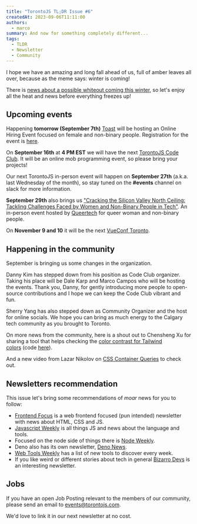 ```yaml
---
title: "TorontoJS TL;DR Issue #6"
createdAt: 2023-09-06T11:11:00
authors:
  - marco
summary: And now for something completely different...
tags:
  - TLDR
  - Newsletter
  - Community
---
```


I hope we have an amazing and long fall ahead of us, full of amber leaves all over, because as the meme says: winter is coming!

There is [news about a possible whiteout coming this winter](https://www.blogto.com/city/2023/08/winter-weather-forecast/), so let's enjoy all the heat and news before everything freezes up!

## Upcoming events

Happening **tomorrow (September 7th)** [Toast](https://www.trytoast.ca/) will be hosting an Online Hiring Event focused on female and non-binary people. Registration for the event is [here](https://www.eventbrite.ca/e/septembersurge-online-hiring-event-for-women-software-developers-tickets-704965018347?aff=oddtdtcreator).

On **September 16th** at **4 PM EST** we will have the next [TorontoJS Code Club](https://guild.host/events/js-code-club-online-294792793). It will be an online mob programming event, so please bring your projects!

Our next TorontoJS in-person event will happen on **September 27th** (a.k.a. last Wednesday of the month), so stay tuned on the **#events** channel on slack for more information.

**September 29th** also brings us ["Cracking the Silicon Valley North Ceiling: Tackling Challenges Faced by Women and Non-Binary People in Tech"](https://queertech.org/events/56021). An in-person event hosted by [Queertech](https://queertech.org/) for queer woman and non-binary people.

On **November 9 and 10** it will be the next [VueConf Toronto](https://www.vuetoronto.com/).

## Happening in the community

September is bringing us some changes in the organization.

Danny Kim has stepped down from his position as Code Club organizer. Taking his place will be Dale Karp and Marco Campos who will be hosting the events. Thank you, Danny, for gently introducing more people to open-source contributions and I hope we can keep the Code Club vibrant and fun.

Sherry Yang has also stepped down as Community Organizer and the host for online socials. We hope you can bring as much energy to the Calgary tech community as you brought to Toronto.

On more news from the community, here is a shout out to Chensheng Xu for sharing a tool that helps checking the [color contrast for Tailwind colors](https://colour-a11y.vercel.app/) (code [here](https://github.com/samrobbins85/colour-a11y-for-tailwind)).

And a new video from Lazar Nikolov on [CSS Container Queries](https://www.youtube.com/watch?v=CHKUFsnABw4) to check out.

## Newsletters recommendation

This issue let's bring some recommendations of _moar_ news for you to follow:

- [Frontend Focus](https://frontendfoc.us/) is a web frontend focused (pun intended) newsletter with news about HTML, CSS and JS.
- [Javascript Weekly](https://javascriptweekly.com/) is all things JS and news about the language and tools.
- Focused on the node side of things there is [Node Weekly](https://nodeweekly.com/).
- Deno also has its own newsletter, [Deno News](https://deno.news/).
- [Web Tools Weekly](https://webtoolsweekly.com/) has a list of new tools to discover every week.
- If you like weird or different stories about tech in general [Bizarro Devs](https://www.bizzarodevs.com/) is an interesting newsletter.

## Jobs

If you have an open Job Posting relevant to the members of our community, please send an email to [events@torontojs.com](mailto:events@torontojs.com).

We'd love to link it in our next newsletter at no cost.
